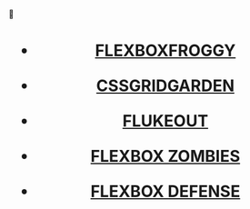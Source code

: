 :page_with_curl:

 <h1 align="center" width="15"  Joguinhos para aprender CSS>

 - [FLEXBOXFROGGY](http://flexboxfroggy.com/)

- [CSSGRIDGARDEN](http://cssgridgarden.com/)

- [FLUKEOUT](https://flukeout.github.io/)
- [FLEXBOX ZOMBIES](https://mastery.games/flexboxzombies/)
- [FLEXBOX DEFENSE](http://www.flexboxdefense.com/)
